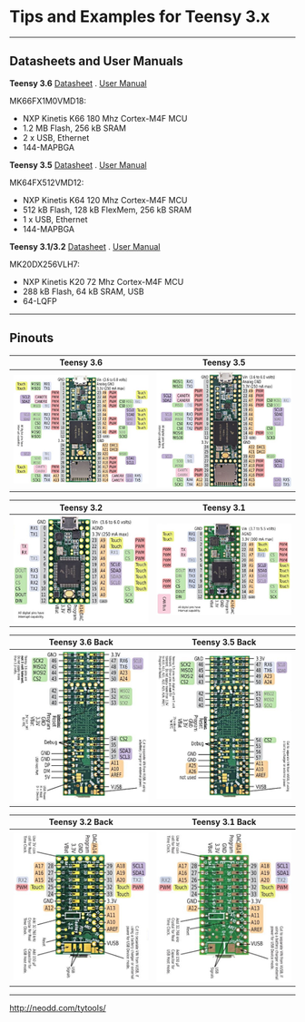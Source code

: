 # Tips and Examples for Teensy 3.x

---
## Datasheets and User Manuals

**Teensy 3.6** [Datasheet](https://www.pjrc.com/teensy/K66P144M180SF5V2.pdf) . [User Manual](https://www.pjrc.com/teensy/K66P144M180SF5RMV2.pdf)

MK66FX1M0VMD18:
- NXP Kinetis K66 180 Mhz Cortex-M4F MCU
- 1.2 MB Flash, 256 kB SRAM
- 2 x USB, Ethernet
- 144-MAPBGA


**Teensy 3.5** [Datasheet](https://www.pjrc.com/teensy/K64P144M120SF5.pdf) . [User Manual](https://www.pjrc.com/teensy/K64P144M120SF5RM.pdf)

MK64FX512VMD12:
- NXP Kinetis K64 120 Mhz Cortex-M4F MCU
- 512 kB Flash, 128 kB FlexMem, 256 kB SRAM
- 1 x USB, Ethernet
- 144-MAPBGA


**Teensy 3.1/3.2** [Datasheet](https://www.pjrc.com/teensy/K20P64M72SF1.pdf) . [User Manual](https://www.pjrc.com/teensy/K20P64M72SF1RM.pdf)

MK20DX256VLH7:
- NXP Kinetis K20 72 Mhz Cortex-M4F MCU
- 288 kB Flash, 64 kB SRAM, USB
- 64-LQFP


---
## Pinouts

|**Teensy 3.6**                                  |**Teensy 3.5**                                 |
|:----------------------------------------------:|:---------------------------------------------:|
|<img src="./Pinouts_3.6.jpg" width="400"/>      |<img src="./Pinouts_3.5.jpg" width="400"/>     |

|**Teensy 3.2**                                  |**Teensy 3.1**                                 |
|:----------------------------------------------:|:---------------------------------------------:|
|<img src="./Pinouts_3.2.jpg" width="400"/>      |<img src="./Pinouts_3.1.jpg" width="400"/>     |

|**Teensy 3.6 Back**                             |**Teensy 3.5 Back**                            |
|:----------------------------------------------:|:---------------------------------------------:|
|<img src="./Pinouts_3.6_back.jpg" width="400"/> |<img src="./Pinouts_3.5_back.jpg" width="400"/>|

|**Teensy 3.2 Back**                             |**Teensy 3.1 Back**                            |
|:----------------------------------------------:|:---------------------------------------------:|
|<img src="./Pinouts_3.2_back.jpg" width="400"/> |<img src="./Pinouts_3.1_back.jpg" width="400"/>|

---
http://neodd.com/tytools/

